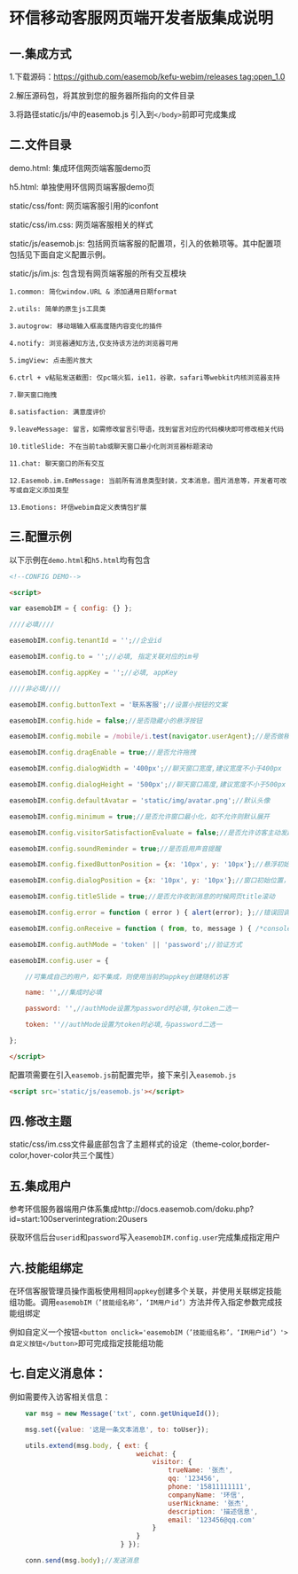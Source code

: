# 环信移动客服网页端开发者版集成说明



## 一.集成方式

1.下载源码：https://github.com/easemob/kefu-webim/releases tag:open_1.0

2.解压源码包，将其放到您的服务器所指向的文件目录

3.将路径static/js/中的easemob.js 引入到`</body>`前即可完成集成



## 二.文件目录

demo.html: 集成环信网页端客服demo页

h5.html: 单独使用环信网页端客服demo页

static/css/font: 网页端客服引用的iconfont

static/css/im.css: 网页端客服相关的样式

static/js/easemob.js: 包括网页端客服的配置项，引入的依赖项等。其中配置项包括见下面自定义配置示例。

static/js/im.js: 包含现有网页端客服的所有交互模块

    1.common: 简化window.URL & 添加通用日期format

    2.utils: 简单的原生js工具类

    3.autogrow: 移动端输入框高度随内容变化的插件

    4.notify: 浏览器通知方法,仅支持该方法的浏览器可用

    5.imgView: 点击图片放大

    6.ctrl + v粘贴发送截图: 仅pc端火狐，ie11，谷歌，safari等webkit内核浏览器支持

    7.聊天窗口拖拽

    8.satisfaction: 满意度评价

    9.leaveMessage: 留言，如需修改留言引导语，找到留言对应的代码模块即可修改相关代码

    10.titleSlide: 不在当前tab或聊天窗口最小化则浏览器标题滚动

    11.chat: 聊天窗口的所有交互

    12.Easemob.im.EmMessage: 当前所有消息类型封装，文本消息，图片消息等，开发者可改写或自定义添加类型

    13.Emotions: 环信webim自定义表情包扩展




## 三.配置示例

以下示例在`demo.html`和`h5.html`均有包含
```html
<!--CONFIG DEMO-->

<script>

var easemobIM = { config: {} };

////必填////

easemobIM.config.tenantId = '';//企业id

easemobIM.config.to = '';//必填, 指定关联对应的im号

easemobIM.config.appKey = '';//必填, appKey

////非必填////

easemobIM.config.buttonText = '联系客服';//设置小按钮的文案

easemobIM.config.hide = false;//是否隐藏小的悬浮按钮

easemobIM.config.mobile = /mobile/i.test(navigator.userAgent);//是否做移动端适配

easemobIM.config.dragEnable = true;//是否允许拖拽

easemobIM.config.dialogWidth = '400px';//聊天窗口宽度,建议宽度不小于400px

easemobIM.config.dialogHeight = '500px';//聊天窗口高度,建议宽度不小于500px

easemobIM.config.defaultAvatar = 'static/img/avatar.png';//默认头像

easemobIM.config.minimum = true;//是否允许窗口最小化，如不允许则默认展开

easemobIM.config.visitorSatisfactionEvaluate = false;//是否允许访客主动发起满意度评价

easemobIM.config.soundReminder = true;//是否启用声音提醒

easemobIM.config.fixedButtonPosition = {x: '10px', y: '10px'};//悬浮初始位置，坐标以视口右边距和下边距为基准

easemobIM.config.dialogPosition = {x: '10px', y: '10px'};//窗口初始位置，坐标以视口右边距和下边距为基准

easemobIM.config.titleSlide = true;//是否允许收到消息的时候网页title滚动

easemobIM.config.error = function ( error ) { alert(error); };//错误回调

easemobIM.config.onReceive = function ( from, to, message ) { /*console.log('收到一条消息', arguments);*/ };//收消息回调

easemobIM.config.authMode = 'token' || 'password';//验证方式

easemobIM.config.user = {

    //可集成自己的用户，如不集成，则使用当前的appkey创建随机访客

    name: '',//集成时必填

    password: '',//authMode设置为password时必填,与token二选一

    token: ''//authMode设置为token时必填,与password二选一

};

</script>
```
配置项需要在引入`easemob.js`前配置完毕，接下来引入`easemob.js`
```html
<script src='static/js/easemob.js'></script>
```



## 四.修改主题

static/css/im.css文件最底部包含了主题样式的设定（theme-color,border-color,hover-color共三个属性）



## 五.集成用户

参考环信服务器端用户体系集成http://docs.easemob.com/doku.php?id=start:100serverintegration:20users

获取环信后台`userid`和`password`写入`easemobIM.config.user`完成集成指定用户




## 六.技能组绑定

在环信客服管理员操作面板使用相同`appkey`创建多个关联，并使用关联绑定技能组功能。调用`easemobIM（’技能组名称’，‘IM用户id’）`方法并传入指定参数完成技能组绑定

例如自定义一个按钮`<button onclick='easemobIM（’技能组名称’，‘IM用户id’）'>自定义按钮</button>`即可完成指定技能组功能




## 七.自定义消息体：

例如需要传入访客相关信息：
 
```javascript
    var msg = new Message('txt', conn.getUniqueId());

    msg.set({value: '这是一条文本消息', to: toUser});

    utils.extend(msg.body, { ext: {
                                weichat: {
                                    visitor: {
                                        trueName: '张杰',
                                        qq: '123456',
                                        phone: '15811111111',
                                        companyName: '环信',
                                        userNickname: '张杰',
                                        description: '描述信息',
                                        email: '123456@qq.com'
                                    }
                                }
                            } });

    conn.send(msg.body);//发送消息

```
